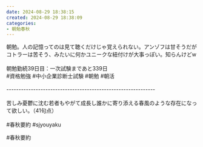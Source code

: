 ```yaml
---
date: 2024-08-29 18:38:15
created: 2024-08-29 18:38:09
categories:
- 朝勉春秋
---
```


朝勉。人の記憶ってのは見て聴くだけじゃ覚えられない。アンゾフは甘そうだがコトラーは苦そう、みたいに何かユニークな紐付けが大事っぽい。知らんけどw  
\
朝勉勤続39日目：一次試験まであと339日  
#資格勉強 #中小企業診断士試験 #朝勉 #朝活  
\
\-------------------------------------------------------------  
\
苦しみ憂鬱に沈む若者もやがて成長し誰かに寄り添える春風のような存在になって欲しい。（41句点）  
\
#春秋要約 #sjyouyaku

#春秋要約